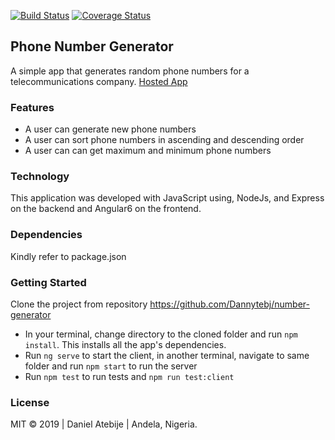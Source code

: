 [![Build Status](https://travis-ci.org/Dannytebj/number-generator.svg?branch=chore%2Fwrite-tests)](https://travis-ci.org/Dannytebj/number-generator) [![Coverage Status](https://coveralls.io/repos/github/Dannytebj/number-generator/badge.svg?branch=chore%2Fwrite-tests)](https://coveralls.io/github/Dannytebj/number-generator?branch=chore%2Fwrite-tests)
## Phone Number Generator
A simple app that generates random phone numbers for a telecommunications company. [Hosted App](https://rpn-generatorbydanny.herokuapp.com/)
### Features
- A user can generate new phone numbers
- A user can sort phone numbers in ascending and descending order
- A user can can get maximum and minimum phone numbers
### Technology
 This application was developed with JavaScript using, NodeJs, and Express on the backend and Angular6 on the frontend.

### Dependencies
 Kindly refer to package.json
### Getting Started
Clone the project from repository https://github.com/Dannytebj/number-generator
- In your terminal, change directory to the cloned folder and run `npm install`. This installs all the app's dependencies.
- Run `ng serve` to start the client, in another terminal, navigate to same folder and run `npm start` to run the server
- Run `npm test` to run tests and `npm run test:client`


### License
MIT © 2019 | Daniel Atebije | Andela, Nigeria.

